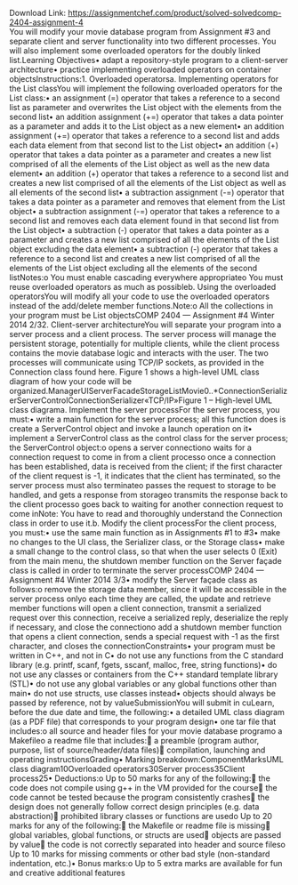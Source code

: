 Download Link: https://assignmentchef.com/product/solved-solvedcomp-2404-assignment-4
<br>
You will modify your movie database program from Assignment #3 and separate client and server functionality into two different processes. You will also implement some overloaded operators for the doubly linked list.Learning Objectives• adapt a repository-style program to a client-server architecture• practice implementing overloaded operators on container objectsInstructions:1. Overloaded operatorsa. Implementing operators for the List classYou will implement the following overloaded operators for the List class:• an assignment (=) operator that takes a reference to a second list as parameter and overwrites the List object with the elements from the second list• an addition assignment (+=) operator that takes a data pointer as a parameter and adds it to the List object as a new element• an addition assignment (+=) operator that takes a reference to a second list and adds each data element from that second list to the List object• an addition (+) operator that takes a data pointer as a parameter and creates a new list comprised of all the elements of the List object as well as the new data element• an addition (+) operator that takes a reference to a second list and creates a new list comprised of all the elements of the List object as well as all elements of the second list• a subtraction assignment (-=) operator that takes a data pointer as a parameter and removes that element from the List object• a subtraction assignment (-=) operator that takes a reference to a second list and removes each data element found in that second list from the List object• a subtraction (-) operator that takes a data pointer as a parameter and creates a new list comprised of all the elements of the List object excluding the data element• a subtraction (-) operator that takes a reference to a second list and creates a new list comprised of all the elements of the List object excluding all the elements of the second listNotes:o You must enable cascading everywhere appropriateo You must reuse overloaded operators as much as possibleb. Using the overloaded operatorsYou will modify all your code to use the overloaded operators instead of the add/delete member functions.Note:o All the collections in your program must be List objectsCOMP 2404 — Assignment #4 Winter 2014 2/32. Client-server architectureYou will separate your program into a server process and a client process. The server process will manage the persistent storage, potentially for multiple clients, while the client process contains the movie database logic and interacts with the user. The two processes will communicate using TCP/IP sockets, as provided in the Connection class found here. Figure 1 shows a high-level UML class diagram of how your code will be organized.ManagerUIServerFacadeStorageListMovie0..*ConnectionSerializerServerControlConnectionSerializer«TCP/IP»Figure 1 – High-level UML class diagrama. Implement the server processFor the server process, you must:• write a main function for the server process; all this function does is create a ServerControl object and invoke a launch operation on it• implement a ServerControl class as the control class for the server process; the ServerControl object:o opens a server connectiono waits for a connection request to come in from a client processo once a connection has been established, data is received from the client; if the first character of the client request is -1, it indicates that the client has terminated, so the server process must also terminateo passes the request to storage to be handled, and gets a response from storageo transmits the response back to the client processo goes back to waiting for another connection request to come inNote: You have to read and thoroughly understand the Connection class in order to use it.b. Modify the client processFor the client process, you must:• use the same main function as in Assignments #1 to #3• make no changes to the UI class, the Serializer class, or the Storage class• make a small change to the control class, so that when the user selects 0 (Exit) from the main menu, the shutdown member function on the Server façade class is called in order to terminate the server processCOMP 2404 — Assignment #4 Winter 2014 3/3• modify the Server façade class as follows:o remove the storage data member, since it will be accessible in the server process onlyo each time they are called, the update and retrieve member functions will open a client connection, transmit a serialized request over this connection, receive a serialized reply, deserialize the reply if necessary, and close the connectiono add a shutdown member function that opens a client connection, sends a special request with -1 as the first character, and closes the connectionConstraints• your program must be written in C++, and not in C• do not use any functions from the C standard library (e.g. printf, scanf, fgets, sscanf, malloc, free, string functions)• do not use any classes or containers from the C++ standard template library (STL)• do not use any global variables or any global functions other than main• do not use structs, use classes instead• objects should always be passed by reference, not by valueSubmissionYou will submit in cuLearn, before the due date and time, the following:• a detailed UML class diagram (as a PDF file) that corresponds to your program design• one tar file that includes:ο all source and header files for your movie database programο a Makefileο a readme file that includes: a preamble (program author, purpose, list of source/header/data files) compilation, launching and operating instructionsGrading• Marking breakdown:ComponentMarksUML class diagram10Overloaded operators30Server process35Client process25• Deductions:ο Up to 50 marks for any of the following: the code does not compile using g++ in the VM provided for the course the code cannot be tested because the program consistently crashes the design does not generally follow correct design principles (e.g. data abstraction) prohibited library classes or functions are usedο Up to 20 marks for any of the following: the Makefile or readme file is missing global variables, global functions, or structs are used objects are passed by value the code is not correctly separated into header and source filesο Up to 10 marks for missing comments or other bad style (non-standard indentation, etc.)• Bonus marks:ο Up to 5 extra marks are available for fun and creative additional features